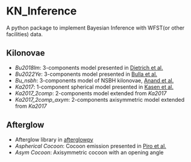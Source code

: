 # KN_Inference

A python package to implement Bayesian Inference with WFST(or other facilities) data.

## Kilonovae

- *Bu2018lm*:    3-components model presented in [Dietrich et al.](https://doi.org/10.1126%2Fscience.abb4317)
- *Bu2022Ye*:    3-components model presented in [Bulla et al.](https://academic.oup.com/mnras/article/520/2/2558/7000840)
- *Bu_nsbh*:    3-components model of NSBH kilonovae, [Anand et al.](https://ui.adsabs.harvard.edu/abs/2021NatAs...5...46A)
- *Ka2017*:    1-component spherical model presented in [Kasen et al.](https://ui.adsabs.harvard.edu/abs/2017Natur.551...80K)
- *Ka2017_2comp*:    2-components model extended from *Ka2017*
- *Ka2017_2comp_axym*:   2-components axisymmetric model extended from *Ka2017*

## Afterglow

- Afterglow library in [afterglowpy](https://github.com/geoffryan/afterglowpy)
- *Aspherical Cocoon*:    Cocoon emission presented in [Piro et al.](https://ui.adsabs.harvard.edu/abs/2018ApJ...855..103P)
- *Asym Cocoon*: Axisymmetric cocoon with an opening angle